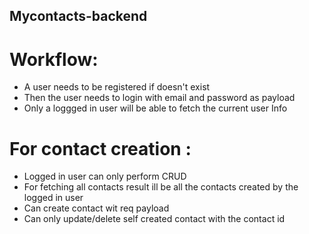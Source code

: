 ## Mycontacts-backend

# Workflow:
 - A user needs to be registered if doesn't exist
 - Then the user needs to login with email and password as payload
 - Only a loggged in user will be able to fetch the current user Info

 # For contact creation :
  - Logged in user can only perform CRUD
  - For fetching all contacts result ill be all the contacts created by the logged in user
  - Can create  contact wit req payload
  - Can only update/delete self created contact with the contact id